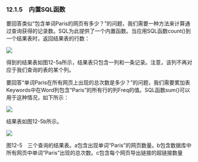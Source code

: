    

### 12.1.5　内置SQL函数

要回答类似“包含单词Paris的网页有多少？”的问题，我们需要一种方法来计算通过查询获得的记录数。SQL为此提供了一个内置函数。当应用SQL函数count()到一个结果表时，返回结果表的行数：

![](0-Assets/Epubook/程序员编程语言经典合集（计算机科学丛书5册套装），javapython编程语言含经典教材龙书《编译原理》%20(Bruce%20Eckel%20%20Alfred%20V.%20Aho%20%20Monica%20S.%20Lam%20etc.)%20(Z-Library)/images/image09316.jpeg)

得到的结果表如图12-5a所示，结果表只包含一列和一条记录。注意，该列不再对应于我们查询的表的某个列。

要回答“单词Paris在所有网页上出现的总次数是多少？”的问题，我们需要累加表Keywords中在Word列包含“Paris”的所有行的列Freq的值。SQL函数sum()可以用于这种情况，如下所示：

![](0-Assets/Epubook/程序员编程语言经典合集（计算机科学丛书5册套装），javapython编程语言含经典教材龙书《编译原理》%20(Bruce%20Eckel%20%20Alfred%20V.%20Aho%20%20Monica%20S.%20Lam%20etc.)%20(Z-Library)/images/image09317.jpeg)

结果表如图12-5b所示。

![](0-Assets/Epubook/程序员编程语言经典合集（计算机科学丛书5册套装），javapython编程语言含经典教材龙书《编译原理》%20(Bruce%20Eckel%20%20Alfred%20V.%20Aho%20%20Monica%20S.%20Lam%20etc.)%20(Z-Library)/images/image09318.jpeg)

图12-5　三个查询的结果表。a包含出现单词“Paris”的网页数量。b包含数据库中所有网页中单词“Paris”出现的总次数。c包含每个网页导出链接的超链接数量